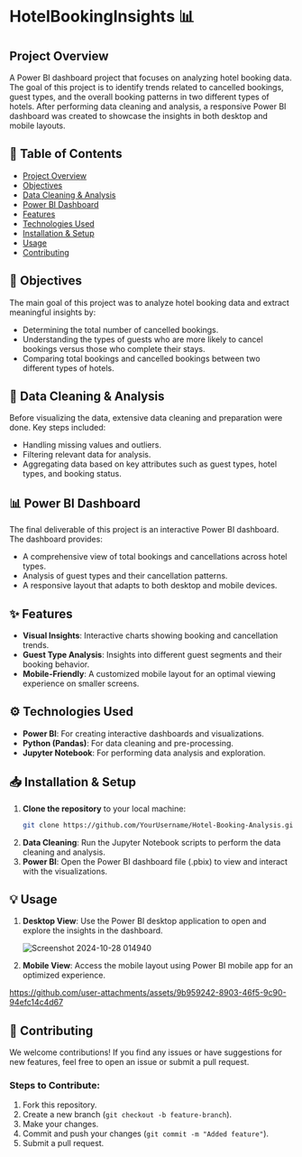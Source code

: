 # HotelBookingInsights 📊

## Project Overview
A Power BI dashboard project that focuses on analyzing hotel booking data. The goal of this project is to identify trends related to cancelled bookings, guest types, and the overall booking patterns in two different types of hotels. After performing data cleaning and analysis, a responsive Power BI dashboard was created to showcase the insights in both desktop and mobile layouts.

## 📂 Table of Contents
- [Project Overview](#project-overview)
- [Objectives](#objectives)
- [Data Cleaning & Analysis](#data-cleaning--analysis)
- [Power BI Dashboard](#power-bi-dashboard)
- [Features](#features)
- [Technologies Used](#technologies-used)
- [Installation & Setup](#installation--setup)
- [Usage](#usage)
- [Contributing](#contributing)

## 🎯 Objectives
The main goal of this project was to analyze hotel booking data and extract meaningful insights by:
- Determining the total number of cancelled bookings.
- Understanding the types of guests who are more likely to cancel bookings versus those who complete their stays.
- Comparing total bookings and cancelled bookings between two different types of hotels.

## 🧹 Data Cleaning & Analysis
Before visualizing the data, extensive data cleaning and preparation were done. Key steps included:
- Handling missing values and outliers.
- Filtering relevant data for analysis.
- Aggregating data based on key attributes such as guest types, hotel types, and booking status.

## 📊 Power BI Dashboard
The final deliverable of this project is an interactive Power BI dashboard. The dashboard provides:
- A comprehensive view of total bookings and cancellations across hotel types.
- Analysis of guest types and their cancellation patterns.
- A responsive layout that adapts to both desktop and mobile devices.

## ✨ Features
- **Visual Insights**: Interactive charts showing booking and cancellation trends.
- **Guest Type Analysis**: Insights into different guest segments and their booking behavior.
- **Mobile-Friendly**: A customized mobile layout for an optimal viewing experience on smaller screens.

## ⚙️ Technologies Used
- **Power BI**: For creating interactive dashboards and visualizations.
- **Python (Pandas)**: For data cleaning and pre-processing.
- **Jupyter Notebook**: For performing data analysis and exploration.

## 📥 Installation & Setup
1. **Clone the repository** to your local machine:
   ```bash
   git clone https://github.com/YourUsername/Hotel-Booking-Analysis.git

2. **Data Cleaning**: Run the Jupyter Notebook scripts to perform the data cleaning and analysis.
3. **Power BI**: Open the Power BI dashboard file (.pbix) to view and interact with the visualizations.

## 💡 Usage
1. **Desktop View**: Use the Power BI desktop application to open and explore the insights in the dashboard.
   
   ![Screenshot 2024-10-28 014940](https://github.com/user-attachments/assets/2713c701-1cd7-4011-94e9-9265c5592c8f)

3. **Mobile View**: Access the mobile layout using Power BI mobile app for an optimized experience.


https://github.com/user-attachments/assets/9b959242-8903-46f5-9c90-94efc14c4d67


   

## 🤝 Contributing
We welcome contributions! If you find any issues or have suggestions for new features, feel free to open an issue or submit a pull request.

### Steps to Contribute:
1. Fork this repository.
2. Create a new branch (`git checkout -b feature-branch`).
3. Make your changes.
4. Commit and push your changes (`git commit -m "Added feature"`).
5. Submit a pull request.
